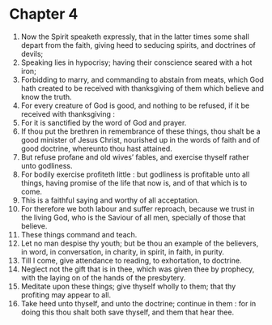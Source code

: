 # Chapter 4

1. Now the Spirit speaketh expressly, that in the latter times some shall depart from the faith, giving heed to seducing spirits, and doctrines of devils;
2. Speaking lies in hypocrisy; having their conscience seared with a hot iron;
3. Forbidding to marry, and commanding to abstain from meats, which God hath created to be received with thanksgiving of them which believe and know the truth.
4. For every creature of God is good, and nothing to be refused, if it be received with thanksgiving :
5. For it is sanctified by the word of God and prayer.
6. If thou put the brethren in remembrance of these things, thou shalt be a good minister of Jesus Christ, nourished up in the words of faith and of good doctrine, whereunto thou hast attained.
7. But refuse profane and old wives’ fables, and exercise thyself rather unto godliness.
8. For bodily exercise profiteth little : but godliness is profitable unto all things, having promise of the life that now is, and of that which is to come.
9. This is a faithful saying and worthy of all acceptation.
10. For therefore we both labour and suffer reproach, because we trust in the living God, who is the Saviour of all men, specially of those that believe.
11. These things command and teach.
12. Let no man despise thy youth; but be thou an example of the believers, in word, in conversation, in charity, in spirit, in faith, in purity.
13. Till I come, give attendance to reading, to exhortation, to doctrine.
14. Neglect not the gift that is in thee, which was given thee by prophecy, with the laying on of the hands of the presbytery.
15. Meditate upon these things; give thyself wholly to them; that thy profiting may appear to all.
16. Take heed unto thyself, and unto the doctrine; continue in them : for in doing this thou shalt both save thyself, and them that hear thee.

